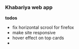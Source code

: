 ### Khabariya web app

**todos**

- fix horizontal scrool for firefox
- make site responsive
- hover effect on top cards
-
